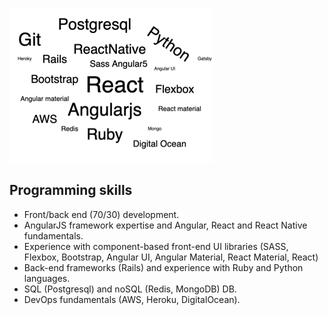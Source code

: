 ![programming_skills](/programming_skills.png)

## Programming skills
* Front/back end (70/30) development.
* AngularJS framework expertise and Angular, React and React Native fundamentals.
* Experience with component-based front-end UI libraries (SASS, Flexbox, Bootstrap, Angular UI, Angular Material, React Material, React)
* Back-end frameworks (Rails) and experience with Ruby and Python languages.
* SQL (Postgresql) and noSQL (Redis, MongoDB) DB.
* DevOps fundamentals (AWS, Heroku, DigitalOcean).
